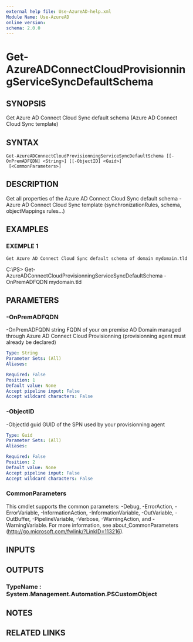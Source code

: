 ```yaml
---
external help file: Use-AzureAD-help.xml
Module Name: Use-AzureAD
online version:
schema: 2.0.0
---
```


# Get-AzureADConnectCloudProvisionningServiceSyncDefaultSchema

## SYNOPSIS
Get Azure AD Connect Cloud Sync default schema (Azure AD Connect Cloud Sync template)

## SYNTAX

```
Get-AzureADConnectCloudProvisionningServiceSyncDefaultSchema [[-OnPremADFQDN] <String>] [[-ObjectID] <Guid>]
 [<CommonParameters>]
```

## DESCRIPTION
Get all properties of the Azure AD Connect Cloud Sync default schema - Azure AD Connect Cloud Sync template (synchronizationRules, schema, objectMappings rules...)

## EXAMPLES

### EXEMPLE 1
```
Get Azure AD Connect Cloud Sync default schema of domain mydomain.tld
```

C:\PS\> Get-AzureADConnectCloudProvisionningServiceSyncDefaultSchema -OnPremADFQDN mydomain.tld

## PARAMETERS

### -OnPremADFQDN
-OnPremADFQDN string
FQDN of your on premise AD Domain managed through Azure AD Connect Cloud Provisionning (provisionning agent must already be declared)

```yaml
Type: String
Parameter Sets: (All)
Aliases:

Required: False
Position: 1
Default value: None
Accept pipeline input: False
Accept wildcard characters: False
```

### -ObjectID
-ObjectId guid
GUID of the SPN used by your provisionning agent

```yaml
Type: Guid
Parameter Sets: (All)
Aliases:

Required: False
Position: 2
Default value: None
Accept pipeline input: False
Accept wildcard characters: False
```

### CommonParameters
This cmdlet supports the common parameters: -Debug, -ErrorAction, -ErrorVariable, -InformationAction, -InformationVariable, -OutVariable, -OutBuffer, -PipelineVariable, -Verbose, -WarningAction, and -WarningVariable.
For more information, see about_CommonParameters (http://go.microsoft.com/fwlink/?LinkID=113216).

## INPUTS

## OUTPUTS

### TypeName : System.Management.Automation.PSCustomObject
## NOTES

## RELATED LINKS
